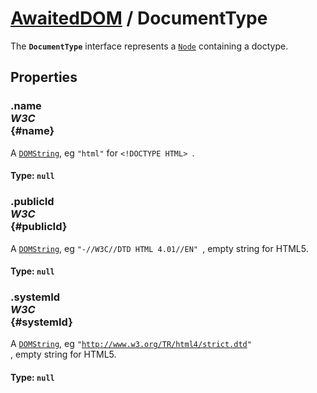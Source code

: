 # [AwaitedDOM](/docs/basic-interfaces/awaited-dom) <span>/</span> DocumentType

<div class='overview'>The <strong><code>DocumentType</code></strong> interface represents a <a href="/en-US/docs/Web/API/Node" title="Node is an interface from which various types of DOM API objects inherit, allowing those types to be treated similarly; for example, inheriting the same set of methods, or being testable in the same way."><code>Node</code></a> containing a doctype.</div>

## Properties

### .name <div class="specs"><i>W3C</i></div> {#name}

A <a href="/en-US/docs/Web/API/DOMString" title="DOMString is a UTF-16 String. As JavaScript already uses such strings, DOMString is mapped directly to a String."><code>DOMString</code></a>, eg <code>"html"</code> for <code>&lt;!DOCTYPE HTML&gt;
</code>.

#### **Type**: `null`

### .publicId <div class="specs"><i>W3C</i></div> {#publicId}

A <a href="/en-US/docs/Web/API/DOMString" title="DOMString is a UTF-16 String. As JavaScript already uses such strings, DOMString is mapped directly to a String."><code>DOMString</code></a>, eg <code>"-//W3C//DTD HTML 4.01//EN"
</code>, empty string for HTML5.

#### **Type**: `null`

### .systemId <div class="specs"><i>W3C</i></div> {#systemId}

A <a href="/en-US/docs/Web/API/DOMString" title="DOMString is a UTF-16 String. As JavaScript already uses such strings, DOMString is mapped directly to a String."><code>DOMString</code></a>, eg <code>"http://www.w3.org/TR/html4/strict.dtd"
</code>, empty string for HTML5.

#### **Type**: `null`
